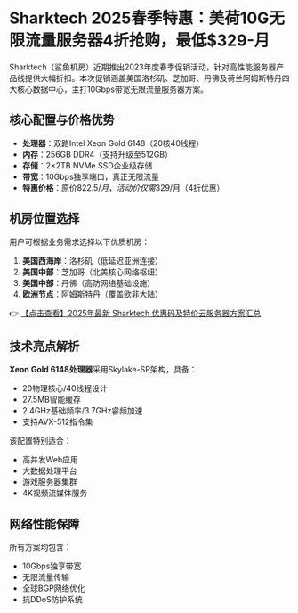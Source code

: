 # Sharktech 2025春季特惠：美荷10G无限流量服务器4折抢购，最低$329-月

Sharktech（鲨鱼机房）近期推出2023年度春季促销活动，针对高性能服务器产品线提供大幅折扣。本次促销涵盖美国洛杉矶、芝加哥、丹佛及荷兰阿姆斯特丹四大核心数据中心，主打10Gbps带宽无限流量服务器方案。

## 核心配置与价格优势

- **处理器**：双路Intel Xeon Gold 6148（20核40线程）
- **内存**：256GB DDR4（支持升级至512GB）
- **存储**：2×2TB NVMe SSD企业级存储
- **带宽**：10Gbps独享端口，真正无限流量
- **特惠价格**：原价$822.5/月，活动价仅需$329/月（4折优惠）

## 机房位置选择

用户可根据业务需求选择以下优质机房：
1. **美国西海岸**：洛杉矶（低延迟亚洲连接）
2. **美国中部**：芝加哥（北美核心网络枢纽）
3. **美国中部**：丹佛（高防网络基础设施）
4. **欧洲节点**：阿姆斯特丹（覆盖欧非大陆）

👉 [【点击查看】2025年最新 Sharktech 优惠码及特价云服务器方案汇总](https://bit.ly/Sharktech)

## 技术亮点解析

**Xeon Gold 6148处理器**采用Skylake-SP架构，具备：
- 20物理核心/40线程设计
- 27.5MB智能缓存
- 2.4GHz基础频率/3.7GHz睿频加速
- 支持AVX-512指令集

该配置特别适合：
- 高并发Web应用
- 大数据处理平台
- 游戏服务器集群
- 4K视频流媒体服务

## 网络性能保障

所有方案均包含：
- 10Gbps独享带宽
- 无限流量传输
- 全球BGP网络优化
- 抗DDoS防护系统